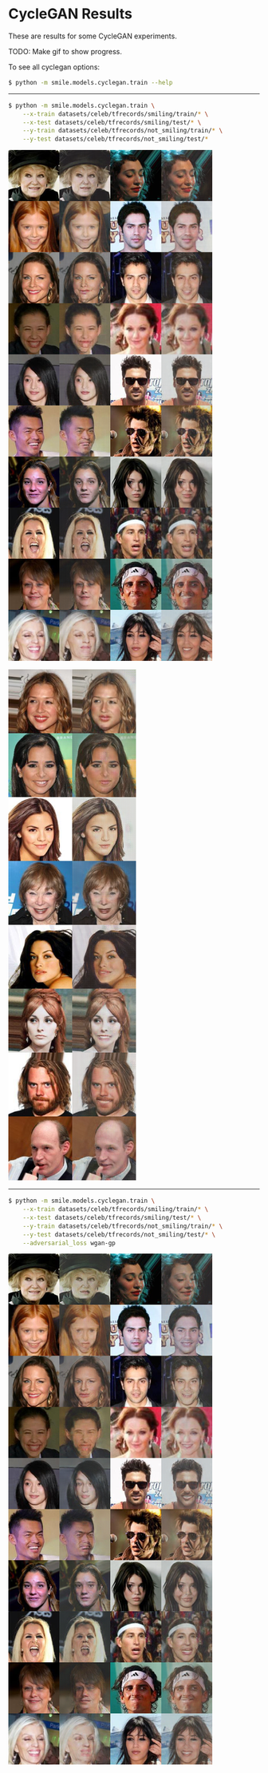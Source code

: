 # CycleGAN Results
These are results for some CycleGAN experiments.

TODO: Make gif to show progress.

To see all cyclegan options:
```bash
$ python -m smile.models.cyclegan.train --help
```

---

```bash
$ python -m smile.models.cyclegan.train \
    --x-train datasets/celeb/tfrecords/smiling/train/* \
    --x-test datasets/celeb/tfrecords/smiling/test/* \
    --y-train datasets/celeb/tfrecords/not_smiling/train/* \
    --y-test datasets/celeb/tfrecords/not_smiling/test/*
```

![cyclegan](runs/paper-architecture-lambda-cyclic-5.0/testsamples_final.png)


![cyclegan](runs/cyclegan_paper.png)

---

```bash
$ python -m smile.models.cyclegan.train \
    --x-train datasets/celeb/tfrecords/smiling/train/* \
    --x-test datasets/celeb/tfrecords/smiling/test/* \
    --y-train datasets/celeb/tfrecords/not_smiling/train/* \
    --y-test datasets/celeb/tfrecords/not_smiling/test/* \
    --adversarial_loss wgan-gp
```

![cyclegan](runs/paper-architecture-lambda-cyclic-5.0-wgan-gp/testsamples_final.png)